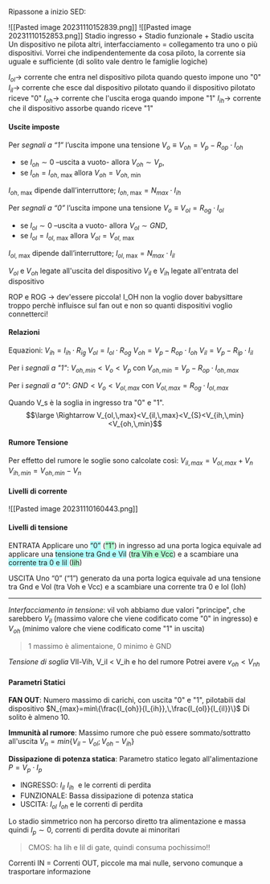 Ripassone a inizio SED:

![[Pasted image 20231110152839.png]]
![[Pasted image 20231110152853.png]]
Stadio ingresso + Stadio funzionale + Stadio uscita
Un dispositivo ne pilota altri, interfacciamento = collegamento tra uno o più dispositivi.
Vorrei che indipendentemente da cosa piloto, la corrente sia uguale e sufficiente (di solito vale dentro le famiglie logiche)

$I_{ol} \rightarrow$ corrente che entra nel dispositivo pilota quando questo impone uno "0" 
$I_{il} \rightarrow$ corrente che esce dal dispositivo pilotato quando il dispositivo pilotato riceve "0"
$I_{oh} \rightarrow$ corrente che l'uscita eroga quando impone "1"
$I_{ih}\rightarrow$ corrente che il dispositivo assorbe quando riceve "1" 

#### Uscite imposte
Per *segnali a “1”* l’uscita impone una tensione
$V_{o}\equiv V_{oh} = V_{p}- R_{op}\cdot I_{oh}$
- se $I_{oh}\sim 0$ –uscita a vuoto- allora $V_{oh} \sim V_p$, 
- se $I_{oh}=I_{oh\text{, max}}$ allora $V_{oh}=V_{oh\text{, min}}$

$I_{oh\text{, max}}$ dipende dall’interruttore;
$I_{oh\text{, max}}=N_{max}\cdot I_{ih}$ 


Per *segnali a “0”* l’uscita impone una tensione 
$V_{o}\equiv V_{ol} = R_{og}\cdot I_{ol}$
- se $I_{ol}\sim 0$ –uscita a vuoto- allora $V_{ol} \sim GND$, 
- se $I_{ol}=I_{ol\text{, max}}$ allora $V_{ol}=V_{ol\text{, max}}$

$I_{ol\text{, max}}$ dipende dall’interruttore;
$I_{ol\text{, max}}=N_{max}\cdot I_{il}$ 


$V_{ol}$ e $V_{oh}$ legate all'uscita del dispositivo
$V_{il}$ e $V_{ih}$ legate all'entrata del dispositivo

ROP e ROG -> dev'essere piccola!
I_OH non la voglio dover babysittare troppo perchè influisce sul fan out e non so quanti dispositivi voglio connetterci!

#### Relazioni
Equazioni:
$V_{ih}=I_{ih}\cdot R_{ig}$
$V_{ol} = I_{ol}\cdot R_{og}$ 
$V_{oh} = V_{p}- R_{op}\cdot I_{oh}$
$V_{il} = V_{p}-R_{ip}\cdot I_{il}$

Per i *segnali a "1"*:
$V_{oh,\,min}<V_{o}<V_{p}$ con $V_{oh,\,min}= V_{p}-R_{op}\cdot I_{oh,\,max}$

Per i *segnali a "0"*:
$GND < V_{o} < V_{ol,\,max}$ con $V_{ol,max}=R_{og}\cdot I_{ol,\,max}$

Quando V_s è la soglia in ingresso tra "0" e "1".
$$\large \Rightarrow V_{ol,\,max}<V_{il,\,max}<V_{S}<V_{ih,\,min}<V_{oh,\,min}$$

#### Rumore Tensione
Per effetto del rumore le soglie sono calcolate così:
$V_{il,\,max}=V_{ol, max}+V_{n}$
$V_{ih,\,min}=V_{oh,\,min}-V_{n}$


#### Livelli di corrente 
![[Pasted image 20231110160443.png]]

#### Livelli di tensione
ENTRATA
Applicare uno <span style="background:#b1ffff">“0”</span> (<span style="background:#affad1">“1”</span>) in ingresso ad una porta logica equivale ad applicare una <span style="background:#b1ffff">tensione tra Gnd e Vil</span> (<span style="background:#affad1">tra Vih e Vcc</span>) e a scambiare una <span style="background:#b1ffff">corrente tra 0 e Iil </span>(<span style="background:#affad1">Iih</span>)

USCITA
Uno “0” (“1”) generato da una porta logica equivale ad una
tensione tra Gnd e Vol (tra Voh e Vcc) e a scambiare una corrente
tra 0 e Iol (Ioh)

---

*Interfacciamento in tensione*: vil voh abbiamo due valori "principe", che sarebbero $V_{il}$ (massimo valore che viene codificato come "0" in ingresso) e $V_{oh}$ (minimo valore che viene codificato come "1" in uscita)
>1 massimo è alimentaione, 0 minimo è GND

*Tensione di soglia* VIl-Vih, V_il < V_ih e ho del rumore
Potrei avere $v_{oh}< V_{nh}$

#### Parametri Statici
**FAN OUT**: 
Numero massimo di carichi, con uscita "0" e "1", pilotabili dal dispositivo
 $N_{max}=min\{\frac{I_{oh}}{I_{ih}},\,\frac{I_{ol}}{I_{il}}\}$
 Di solito è almeno 10.

**Immunità al rumore**:
Massimo rumore che può essere sommato/sottratto all'uscita
$V_{n}=min\{V_{il}-V_{ol}; V_{oh}-V_{ih}\}$

**Dissipazione di potenza statica**:
Parametro statico legato all'alimentazione $P=V_{p}\cdot I_{p}$
- INGRESSO:
	$I_{il}\,\,I_{ih}\,\,$ e le correnti di perdita
- FUNZIONALE:
	Bassa dissipazione di potenza statica
- USCITA:
	$I_{ol}\,\,I_{oh}$ e le correnti di perdita

Lo stadio simmetrico non ha percorso diretto tra alimentazione e massa quindi $I_{p}\sim 0$, correnti di perdita dovute ai minoritari
>CMOS: ha Iih e Iil di gate, quindi consuma pochissimo!!

Correnti IN = Correnti OUT, piccole ma mai nulle, servono comunque a trasportare informazione




